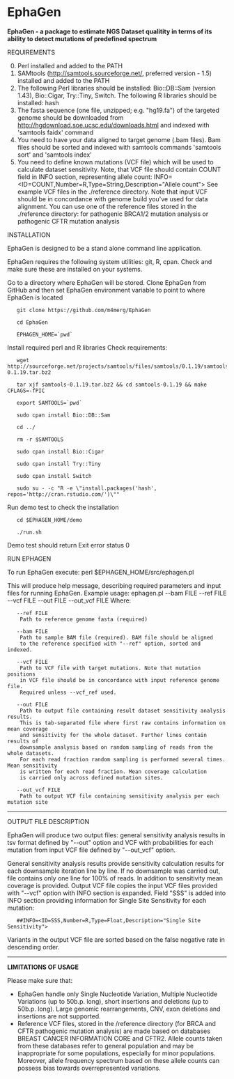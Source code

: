 # EphaGen
**EphaGen - a package to estimate NGS Dataset qualitity in terms of its ability to detect mutations of predefined spectrum**

REQUIREMENTS

0. Perl installed and added to the PATH
1. SAMtools (http://samtools.sourceforge.net/, preferred version - 1.5) installed and added to the PATH
2. The following Perl libraries should be installed: Bio::DB::Sam (version 1.43), Bio::Cigar, Try::Tiny, Switch. The following R libraries should be installed: hash
3. The fasta sequence (one file, unzipped; e.g. "hg19.fa") of the targeted genome should be downloaded from http://hgdownload.soe.ucsc.edu/downloads.html and indexed with 'samtools faidx' command
4. You need to have your data aligned to target genome (.bam files). Bam files should be sorted and indexed with samtools commands 'samtools sort' and 'samtools index'
5. You need to define known mutations (VCF file) which will be used to calculate dataset sensitivity. Note, that VCF file should contain COUNT field in INFO section, representing allele count:
	INFO=<ID=COUNT,Number=R,Type=String,Description="Allele count">
   See example VCF files in the ./reference directory. Note that input VCF should be in concordance with genome build you've used for data alignment.
   You can use one of the reference files stored in the ./reference directory: for pathogenic BRCA1/2 mutation analysis or pathogenic CFTR mutation analysis

INSTALLATION

EphaGen is designed to be a stand alone command line application.

EphaGen requires the following system utilities: git, R, cpan. Check and make sure these are installed on your systems.

Go to a directory where EphaGen will be stored. Clone EphaGen from GitHub and then set EphaGen environment variable to point to where EphaGen is located

	   git clone https://github.com/m4merg/EphaGen
	   
	   cd EphaGen
	   
	   EPHAGEN_HOME=`pwd`

Install required perl and R libraries Check requirements:

	   wget http://sourceforge.net/projects/samtools/files/samtools/0.1.19/samtools-0.1.19.tar.bz2
	   
	   tar xjf samtools-0.1.19.tar.bz2 && cd samtools-0.1.19 && make CFLAGS=-fPIC
	   
	   export SAMTOOLS=`pwd`
	   
	   sudo cpan install Bio::DB::Sam
	   
	   cd ../
	   
	   rm -r $SAMTOOLS
	   
	   sudo cpan install Bio::Cigar
	   
	   sudo cpan install Try::Tiny
	   
	   sudo cpan install Switch
	   
	   sudo su - -c "R -e \"install.packages('hash', repos='http://cran.rstudio.com/')\""

Run demo test to check the installation

	   cd $EPHAGEN_HOME/demo
	   
	   ./run.sh

Demo test should return Exit error status 0

RUN EPHAGEN

To run EphaGen execute:
	   perl $EPHAGEN_HOME/src/ephagen.pl

This will produce help message, describing required parameters and input files for running EphaGen.
Example usage:
	   ephagen.pl --bam FILE --ref FILE --vcf FILE --out FILE --out_vcf FILE
Where:

	   --ref FILE
	   	Path to reference genome fasta (required)
		
	   --bam FILE
		Path to sample BAM file (required). BAM file should be aligned
		to the reference specified with "--ref" option, sorted and indexed.
		
	   --vcf FILE
		Path to VCF file with target mutations. Note that mutation positions
		in VCF file should be in concordance with input reference genome file.
		Required unless --vcf_ref used.
		
	   --out FILE
		Path to output file containing result dataset sensitivity analysis results.
		This is tab-separated file where first raw contains information on mean coverage
		and sensitivity for the whole dataset. Further lines contain results of
		downsample analysis based on random sampling of reads from the whole datasets.
		For each read fraction random sampling is performed several times. Mean sensitivity
		is written for each read fraction. Mean coverage calculation
		is carried only across defined mutation sites.
		
	   --out_vcf FILE
		Path to output VCF file containing sensitivity analysis per each mutation site

---------------------------------------------------------------------------------------------------------------------------

OUTPUT FILE DESCRIPTION

EphaGen will produce two output files: general sensitivity analysis results in tsv format defined by "--out" option and VCF with probabilities for each mutation from input VCF file defined by "--out_vcf" option.

General sensitivity analysis results provide sensitivity calculation results for each downsample iteration line by line. If no downsample was carried out, file contains only one line for 100% of reads. In addition to sensitivity mean coverage is provided.
Output VCF file copies the input VCF files provided with "--vcf" option with INFO section is expanded. Field "SSS" is added into INFO section providing information for Single Site Sensitivity for each mutation:

	   ##INFO=<ID=SSS,Number=R,Type=Float,Description="Single Site Sensitivity">
	   
Variants in the output VCF file are sorted based on the false negative rate in descending order.

---------------------------------------------------------------------------------------------------------------------------

****************LIMITATIONS OF USAGE****************

Please make sure that:
-	EphaGen handle only Single Nucleotide Variation, Multiple Nucleotide Variations (up to 50b.p. long), short insertions and deletions (up to 50b.p. long). Large genomic rearrangements, CNV, exon deletions and insertions are not supported.
-	Reference VCF files, stored in the /reference directory (for BRCA and CFTR pathogenic mutation analysis) are made based on databases BREAST CANCER INFORMATION CORE and CFTR2. Allele counts taken from these databases refer to general population and may be inappropriate for some populations, especially for minor populations. Moreover, allele frequency spectrum based on these allele counts can possess bias towards overrepresented variations.
